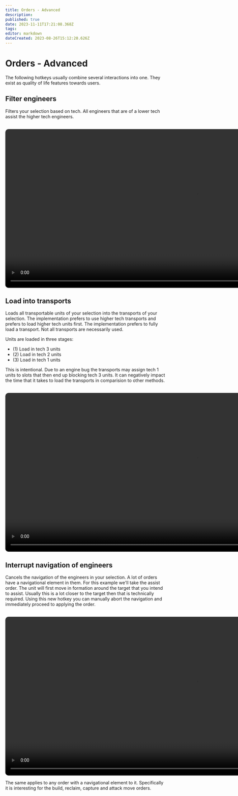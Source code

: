 ```yaml
---
title: Orders - Advanced
description: 
published: true
date: 2023-11-11T17:21:08.368Z
tags: 
editor: markdown
dateCreated: 2023-08-26T15:12:20.626Z
---
```


# Orders - Advanced

The following hotkeys usually combine several interactions into one. They exist as quality of life features towards users.

## Filter engineers

Filters your selection based on tech. All engineers that are of a lower tech assist the higher tech engineers.

<br>

<video style="border-radius: 10px" width="1200" height="500" controls>
  <source src="/hotkeys/orders-advanced/filter-engineers.mp4" type="video/mp4">
</video>

## Load into transports

Loads all transportable units of your selection into the transports of your selection. The implementation prefers to use higher tech transports and prefers to load higher tech units first. The implementation prefers to fully load a transport. Not all transports are necessarily used.

Units are loaded in three stages:

- (1) Load in tech 3 units
- (2) Load in tech 2 units
- (3) Load in tech 1 units

This is intentional. Due to an engine bug the transports may assign tech 1 units to slots that then end up blocking tech 3 units. It can negatively impact the time that it takes to load the transports in comparision to other methods.

<br>

<video style="border-radius: 10px" width="1200" height="500" controls>
  <source src="/hotkeys/orders-advanced/load-into-transport.mp4" type="video/mp4">
</video>


## Interrupt navigation of engineers

Cancels the navigation of the engineers in your selection. A lot of orders have a navigational element in them. For this example we'll take the assist order. The unit will first move in formation around the target that you intend to assist. Usually this is a lot closer to the target then that is technically required. Using this new hotkey you can manually abort the navigation and immediately proceed to applying the order.

<br>

<video style="border-radius: 10px" width="1200" height="500" controls>
  <source src="/hotkeys/orders-advanced/abort-navigation-01.mp4" type="video/mp4">
</video>

The same applies to any order with a navigational element to it. Specifically it is interesting for the build, reclaim, capture and attack move orders.